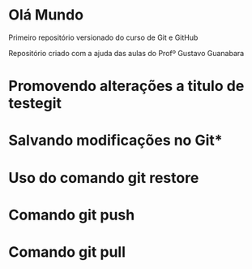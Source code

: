 # Olá Mundo
 Primeiro repositório versionado do curso de Git e GitHub

 Repositório criado com a ajuda das aulas do Profº Gustavo Guanabara

# Promovendo alterações a titulo de testegit

# Salvando modificações no Git*
# Uso do comando git restore

# Comando git push
# Comando git pull
